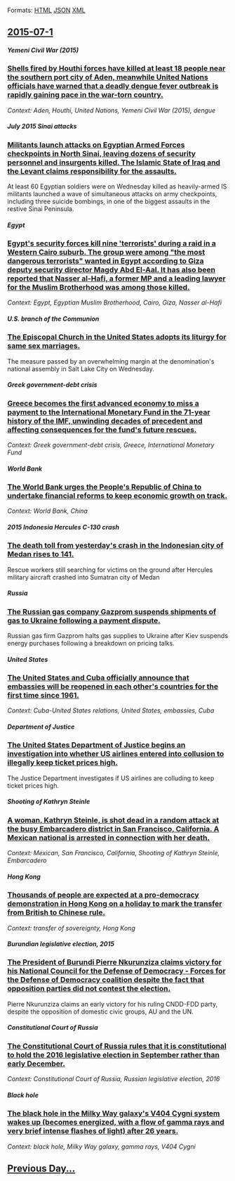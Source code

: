 
Formats: [HTML](2015/07/1/index.html)  [JSON](2015/07/1/index.json)  [XML](2015/07/1/index.xml)  

## [2015-07-1](/news/2015/07/1/index.md)

##### Yemeni Civil War (2015)
### [Shells fired by Houthi forces have killed at least 18 people near the southern port city of Aden, meanwhile United Nations officials have warned that a deadly dengue fever outbreak is rapidly gaining pace in the war-torn country. ](/news/2015/07/1/shells-fired-by-houthi-forces-have-killed-at-least-18-people-near-the-southern-port-city-of-aden-meanwhile-united-nations-officials-have-wa.md)
_Context: Aden, Houthi, United Nations, Yemeni Civil War (2015), dengue_

##### July 2015 Sinai attacks
### [Militants launch attacks on Egyptian Armed Forces checkpoints in North Sinai, leaving dozens of security personnel and insurgents killed. The Islamic State of Iraq and the Levant claims responsibility for the assaults. ](/news/2015/07/1/militants-launch-attacks-on-egyptian-armed-forces-checkpoints-in-north-sinai-leaving-dozens-of-security-personnel-and-insurgents-killed-th.md)
At least 60 Egyptian soldiers were on Wednesday killed as heavily-armed IS militants launched a wave of simultaneous attacks on army checkpoints, including three suicide bombings, in one of the biggest assaults in the restive Sinai Peninsula.

##### Egypt
### [Egypt's security forces kill nine 'terrorists' during a raid in a Western Cairo suburb. The group were among "the most dangerous terrorists" wanted in Egypt according to Giza deputy security director Magdy Abd El-Aal. It has also been reported that Nasser al-Hafi, a former MP and a leading lawyer for the Muslim Brotherhood was among those killed. ](/news/2015/07/1/egypt-s-security-forces-kill-nine-terrorists-during-a-raid-in-a-western-cairo-suburb-the-group-were-among-the-most-dangerous-terrorists.md)
_Context: Egypt, Egyptian Muslim Brotherhood, Cairo, Giza, Nasser al-Hafi_

##### U.S. branch of the Communion
### [The Episcopal Church in the United States adopts its liturgy for same sex marriages. ](/news/2015/07/1/the-episcopal-church-in-the-united-states-adopts-its-liturgy-for-same-sex-marriages.md)
The measure passed by an overwhelming margin at the denomination&#x27;s national assembly in Salt Lake City on Wednesday.

##### Greek government-debt crisis
### [Greece becomes the first advanced economy to miss a payment to the International Monetary Fund in the 71-year history of the IMF, unwinding decades of precedent and affecting consequences for the fund's future rescues. ](/news/2015/07/1/greece-becomes-the-first-advanced-economy-to-miss-a-payment-to-the-international-monetary-fund-in-the-71-year-history-of-the-imf-unwinding.md)
_Context: Greek government-debt crisis, Greece, International Monetary Fund_

##### World Bank
### [The World Bank urges the People's Republic of China to undertake financial reforms to keep economic growth on track. ](/news/2015/07/1/the-world-bank-urges-the-people-s-republic-of-china-to-undertake-financial-reforms-to-keep-economic-growth-on-track.md)
_Context: World Bank, China_

##### 2015 Indonesia Hercules C-130 crash
### [The death toll from yesterday's crash in the Indonesian city of Medan rises to 141. ](/news/2015/07/1/the-death-toll-from-yesterday-s-crash-in-the-indonesian-city-of-medan-rises-to-141.md)
Rescue workers still searching for victims on the ground after Hercules military aircraft crashed into Sumatran city of Medan

##### Russia
### [The Russian gas company Gazprom suspends shipments of gas to Ukraine following a payment dispute. ](/news/2015/07/1/the-russian-gas-company-gazprom-suspends-shipments-of-gas-to-ukraine-following-a-payment-dispute.md)
Russian gas firm Gazprom halts gas supplies to Ukraine after Kiev suspends energy purchases following a breakdown on pricing talks.

##### United States
### [The United States and Cuba officially announce that embassies will be reopened in each other's countries for the first time since 1961. ](/news/2015/07/1/the-united-states-and-cuba-officially-announce-that-embassies-will-be-reopened-in-each-other-s-countries-for-the-first-time-since-1961.md)
_Context: Cuba-United States relations, United States, embassies, Cuba_

##### Department of Justice
### [The United States Department of Justice begins an investigation into whether US airlines entered into collusion to illegally keep ticket prices high. ](/news/2015/07/1/the-united-states-department-of-justice-begins-an-investigation-into-whether-us-airlines-entered-into-collusion-to-illegally-keep-ticket-pri.md)
The Justice Department investigates if US airlines are colluding to keep ticket prices high.

##### Shooting of Kathryn Steinle
### [A woman, Kathryn Steinle, is shot dead in a random attack at the busy Embarcadero district in San Francisco, California. A Mexican national is arrested in connection with her death. ](/news/2015/07/1/a-woman-kathryn-steinle-is-shot-dead-in-a-random-attack-at-the-busy-embarcadero-district-in-san-francisco-california-a-mexican-national.md)
_Context: Mexican, San Francisco, California, Shooting of Kathryn Steinle, Embarcadero_

##### Hong Kong
### [Thousands of people are expected at a pro-democracy demonstration in Hong Kong on a holiday to mark the transfer from British to Chinese rule. ](/news/2015/07/1/thousands-of-people-are-expected-at-a-pro-democracy-demonstration-in-hong-kong-on-a-holiday-to-mark-the-transfer-from-british-to-chinese-rul.md)
_Context: transfer of sovereignty, Hong Kong_

##### Burundian legislative election, 2015
### [The President of Burundi Pierre Nkurunziza claims victory for his National Council for the Defense of Democracy - Forces for the Defense of Democracy coalition despite the fact that opposition parties did not contest the election. ](/news/2015/07/1/the-president-of-burundi-pierre-nkurunziza-claims-victory-for-his-national-council-for-the-defense-of-democracy-a-forces-for-the-defense-o.md)
Pierre Nkurunziza claims an early victory for his ruling CNDD-FDD party, despite the opposition of domestic civic groups, AU and the UN.

##### Constitutional Court of Russia
### [The Constitutional Court of Russia rules that it is constitutional to hold the 2016 legislative election in September rather than early December. ](/news/2015/07/1/the-constitutional-court-of-russia-rules-that-it-is-constitutional-to-hold-the-2016-legislative-election-in-september-rather-than-early-dece.md)
_Context: Constitutional Court of Russia, Russian legislative election, 2016_

##### Black hole
### [The black hole in the Milky Way galaxy's V404 Cygni system wakes up (becomes energized, with a flow of gamma rays and very brief intense flashes of light) after 26 years. ](/news/2015/07/1/the-black-hole-in-the-milky-way-galaxy-s-v404-cygni-system-wakes-up-becomes-energized-with-a-flow-of-gamma-rays-and-very-brief-intense-fla.md)
_Context: black hole, Milky Way galaxy, gamma rays, V404 Cygni_

## [Previous Day...](/news/2015/06/30/index.md)

